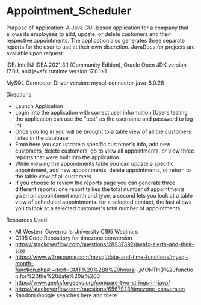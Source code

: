 # Appointment_Scheduler
Purpose of Application: A Java GUI-based application for a company that allows its employees to add, update, or delete customers and their respective appointments. The application also generates three separate reports for the user to use at their own discretion. JavaDocs for projects are available upon request.

IDE: IntelliJ IDEA 2021.3.1 (Community Edition), Oracle Open JDK version 17.0.1, and javafx runtime version 17.0.1+1

MySQL Connector Driver version: mysql-connector-java-8.0.28

Directions:
* Launch Application
* Login into the application with correct user information (Users testing the application can use the "test" as the username 
  and password to log in)
* Once you log in you will be brought to a table view of all the customers listed in the database
* From here you can update a specific customer's info, add new customers, delete customers, go to view all
  appointments, or view three reports that were built into the application.
* While viewing the appointments table you can update a specific appointment, add new appointments, delete
appointments, or return to the table view of all customers.
* If you choose to review the reports page you can generate three different reports: one report tallies the total number
  of appointments given an appointment month and type, a second lets you look at a table view of scheduled appointments.
  for a selected contact, the last allows you to look at a selected customer's total number of appointments.


Resources Used:
* All Western Governor's University C195 Webinars
* C195 Code Repository for timezone conversion
* https://stackoverflow.com/questions/28937392/javafx-alerts-and-their-size
* https://www.w3resource.com/mysql/date-and-time-functions/mysql-month-function.php#:~:text=GMT%20%2B8%20hours)-,MONTH()%20function,for%20the%20date%20is%200
* https://www.geeksforgeeks.org/compare-two-strings-in-java/
* https://stackoverflow.com/questions/6567923/timezone-conversion
* Random Google searches here and there
